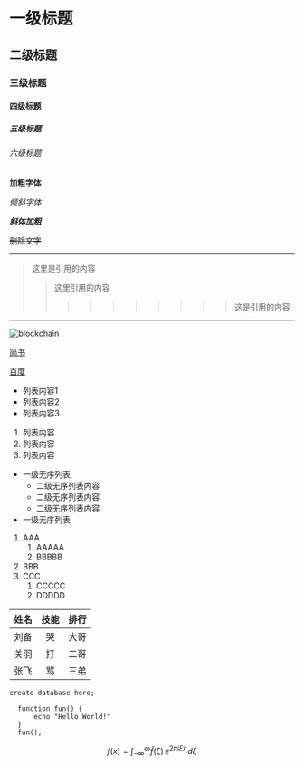 # 一级标题
## 二级标题
### 三级标题
#### 四级标题
##### 五级标题
###### 六级标题

**加粗字体**

*倾斜字体*

***斜体加粗***

~~删除文字~~
***
>这里是引用的内容
>>这里引用的内容
>>>>>>>>>>这是引用的内容
***

![blockchain](https://ss0.bdstatic.com/70cFvHSh_Q1YnxGkpoWK1HF6hhy/it/u=702257389,1274025419&fm=27&gp=0.jpg "区块链")

[简书](http://jianshu.com)

[百度](http://baidu.com)

- 列表内容1
- 列表内容2
- 列表内容3

1. 列表内容
2. 列表内容
3. 列表内容

- 一级无序列表
  - 二级无序列表内容
  - 二级无序列表内容
  - 二级无序列表内容
- 一级无序列表

1. AAA
   1. AAAAA
   2. BBBBB
2. BBB
3. CCC
   1. CCCCC
   2. DDDDD

姓名|技能|排行
--|:--:|--:
刘备|哭|大哥
关羽|打|二哥
张飞|骂|三弟

`create database hero;`

```
  function fun() {
      echo "Hello World!"
  }
  fun();
```

$$
    f(x) = \int_{-\infty}^\infty\hat f(\xi)\,e^{2 \pi i \xi x}\,d\xi
$$